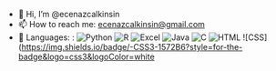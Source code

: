 - 👋 Hi, I’m @ecenazcalkinsin
- 📫 How to reach me: ecenazcalkinsin@gmail.com
-  👀 Languages: : ![Python](https://img.shields.io/badge/-Python-3776AB?style=for-the-badge&logo=python&logoColor=white) ![R](https://img.shields.io/badge/-R-276DC3?style=for-the-badge&logo=r&logoColor=white) ![Excel](https://img.shields.io/badge/-Excel-217346?style=for-the-badge&logo=microsoft-excel&logoColor=white) ![Java](https://img.shields.io/badge/-Java-007396?style=for-the-badge&logo=java&logoColor=white) ![C](https://img.shields.io/badge/-C-A8B9CC?style=for-the-badge&logo=c&logoColor=white) ![HTML](https://img.shields.io/badge/-HTML5-E34F26?style=for-the-badge&logo=html5&logoColor=white) ![CSS](https://img.shields.io/badge/-CSS3-1572B6?style=for-the-badge&logo=css3&logoColor=white

<!---
ecenazcalkinsin/ecenazcalkinsin is a ✨ special ✨ repository because its `README.md` (this file) appears on your GitHub profile.
You can click the Preview link to take a look at your changes.
--->
